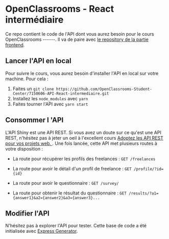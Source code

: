# OpenClassrooms - React intermédiaire

Ce repo contient le code de l'API dont vous aurez besoin pour le cours OpenClassrooms ------.
Il va de paire avec [le repository de la partie frontend](https://github.com/OpenClassrooms-Student-Center/7150606-React-intermediaire.git).

## Lancer l'API en local

Pour suivre le cours, vous aurez besoin d'installer l'API en local sur votre machine. Pour cela :

1. Faites un `git clone https://github.com/OpenClassrooms-Student-Center/7150606-API-React-intermediaire.git`
2. Installez les `node_modules` avec `yarn`
3. Faites tourner l'API avec `yarn start`

## Consommer l 'API

L'API Shiny est une API REST. Si vous avez un doute sur ce qu'est une API REST, n'hésitez pas à jeter un oeil à l'excellent cours [Adoptez les API REST pour vos projets web.
](https://openclassrooms.com/fr/courses/6573181-adoptez-les-api-rest-pour-vos-projets-web).
Une fois lancée, cette API met plusieurs routes à votre disposition :

- La route pour récupérer les profils des freelances :
  `GET /freelances`

- La route pour avoir le détail d'un profil de freelance :
  `GET /profile/?id={id}`

- La route pour avoir le questionnaire :
  `GET /survey/`

- La route pour obtenir le résultat du questionnaire :
  `GET /results/?a1={answer1}&a2={answer2}&a3={answer3}...`

## Modifier l'API

N'hésitez pas à explorer l'API pour tester. Cette base de code a été initialisée avec [Express Generator](https://expressjs.com/fr/starter/generator.html).
